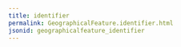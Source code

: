 ```yaml
---
title: identifier
permalink: GeographicalFeature.identifier.html
jsonid: geographicalfeature_identifier
---
```

